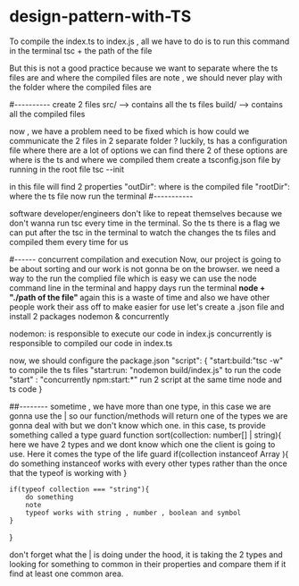 # design-pattern-with-TS

To compile the index.ts to index.js , all we have to do is to run this command in the terminal
tsc + the path of the file

But this is not a good practice because we want to separate where the ts files are and
where the compiled files are
note , we should never play with the folder where the compiled files are

#----------
create 2 files
src/ --> contains all the ts files
build/ --> contains all the compiled files

now , we have a problem need to be fixed which is how could we communicate the 2 files in 2 separate folder ?
luckily, ts has a configuration file where there are a lot of options we can find there
2 of these options are where is the ts and where we compiled them
create a tsconfig.json file by running in the root file
tsc --init

in this file will find 2 properties
"outDir": where is the compiled file
"rootDir": where the ts file
now run the terminal
#-----------

software developer/engineers don't like to repeat themselves because we don't wanna run
tsc every time in the terminal. So the ts there is a flag we can put after the tsc in the terminal
to watch the changes the ts files and compiled them every time for us

#------
concurrent compilation and execution
Now, our project is going to be about sorting and our work is not gonna be on the browser.
we need a way to the run the complied file which is easy we can use the node command line in the terminal and happy days
run the terminal
<strong>
node + "./path of the file"
</strong>
again this is a waste of time and also we have other people work their ass off to make easier for use
let's create a .json file and install 2 packages <bold>nodemon</bold> & <bold>concurrently</bold>

<bold>nodemon</bold>: is responsible to execute our code in index.js
<bold>concurrently</bold> is responsible to compiled our code in index.ts

now, we should configure the package.json
"script": {
"start:build:"tsc -w" to compile the ts files
"start:run: "nodemon build/index.js" to run the code
"start" : "concurrently npm:start:\*" run 2 script at the same time node and ts code
}

##--------
sometime , we have more than one type, in this case we are gonna use the |
so our function/methods will return one of the types we are gonna deal with but we don't know which one. in this case, ts provide something called a type guard
function sort(collection: number[] | string){
here we have 2 types and we dont know which one the client is going to use. Here it comes the type of the life guard
if(collection instanceof Array ){
do something
instanceof works with every other types rather than the once that the typeof is working with
}

    if(typeof collection === "string"){
        do something
        note
        typeof works with string , number , boolean and symbol
    }

}

don't forget what the | is doing under the hood, it is taking the 2 types and looking for something to common in their properties and compare them if it find at least one common area.
